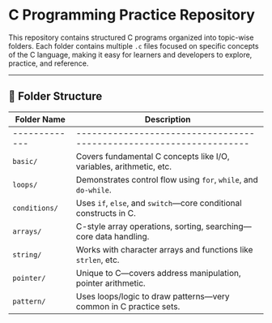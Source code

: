 # C Programming Practice Repository

This repository contains structured C programs organized into topic-wise folders. Each folder contains multiple `.c` files focused on specific concepts of the C language, making it easy for learners and developers to explore, practice, and reference.

---

## 📁 Folder Structure

| Folder Name   | Description |
|---------------|---------------------------------------------------------------------|                                         
| ------------- | ------------------------------------------------------------------- |
| `basic/`      | Covers fundamental C concepts like I/O, variables, arithmetic, etc. |
| `loops/`      | Demonstrates control flow using `for`, `while`, and `do-while`.     |
| `conditions/` | Uses `if`, `else`, and `switch`—core conditional constructs in C.   |
| `arrays/`     | C-style array operations, sorting, searching—core data handling.    |
| `string/`     | Works with character arrays and functions like `strlen`, etc.       |
| `pointer/`    | Unique to C—covers address manipulation, pointer arithmetic.        |
| `pattern/`    | Uses loops/logic to draw patterns—very common in C practice sets.   |



